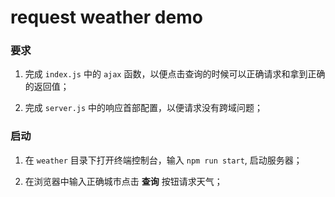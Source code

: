 # request weather demo

### 要求

1. 完成 `index.js` 中的 `ajax` 函数，以便点击查询的时候可以正确请求和拿到正确的返回值；

2. 完成 `server.js` 中的响应首部配置，以便请求没有跨域问题；

### 启动

1. 在 `weather` 目录下打开终端控制台，输入 `npm run start`, 启动服务器；

2. 在浏览器中输入正确城市点击 **查询** 按钮请求天气；